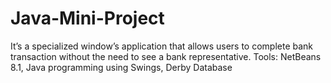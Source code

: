# Java-Mini-Project
It’s a specialized window’s application that allows users to complete bank transaction without the need to see a bank representative.
Tools: NetBeans 8.1, Java programming using Swings, Derby Database
